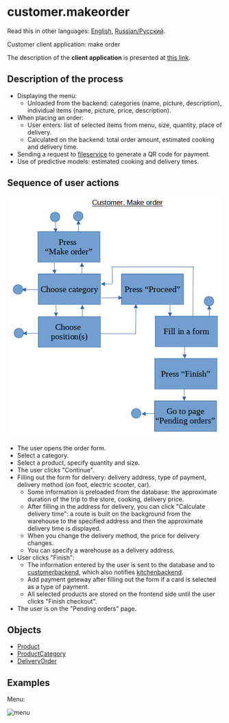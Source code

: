 # customer.makeorder

Read this in other languages: [English](customer.makeorder.md), [Russian/Русский](customer.makeorder.ru.md). 

Customer client application: make order

The description of the **client application** is presented at [this link](../customerclient.md).

## Description of the process

- Displaying the menu:
    - Unloaded from the backend: categories (name, picture, description), individual items (name, picture, price, description).
- When placing an order: 
    - User enters: list of selected items from menu, size, quantity, place of delivery.
    - Calculated on the backend: total order amount, estimated cooking and delivery time.
- Sending a request to [fileservice](../../backend/fileservice.md) to generate a QR code for payment.
- Use of predictive models: estimated cooking and delivery times.

## Sequence of user actions

![customer.makeorder](../../img/customer.makeorder.png)

- The user opens the order form.
- Select a category.
- Select a product, specify quantity and size.
- The user clicks "Continue".
- Filling out the form for delivery: delivery address, type of payment, delivery method (on foot, electric scooter, car).
    - Some information is preloaded from the database: the approximate duration of the trip to the store, cooking, delivery price.
    - After filling in the address for delivery, you can click "Calculate delivery time": a route is built on the background from the warehouse to the specified address and then the approximate delivery time is displayed.
    - When you change the delivery method, the price for delivery changes.
    - You can specify a warehouse as a delivery address.
- User clicks "Finish":
    - The information entered by the user is sent to the database and to [customerbackend](../../backend/customerbackend.md), which also notifies [kitchenbackend](../../backend/kitchenbackend.md ).
    - Add payment geteway after filling out the form if a card is selected as a type of payment.
    - All selected products are stored on the frontend side until the user clicks "Finish checkout".
- The user is on the "Pending orders" page.

## Objects 

- [Product](https://github.com/alexeysp11/workflow-lib/blob/main/docs/Models/Business/Products/Product.md)
- [ProductCategory](https://github.com/alexeysp11/workflow-lib/blob/main/docs/Models/Business/Products/ProductCategory.md)
- [DeliveryOrder](https://github.com/alexeysp11/workflow-lib/blob/main/docs/Models/Business/BusinessDocuments/DeliveryOrder.md)

## Examples 

Menu: 

![menu](https://i.pinimg.com/1200x/1c/a7/5e/1ca75e1020ffe2d57ca4f2c674f15151.jpg)
